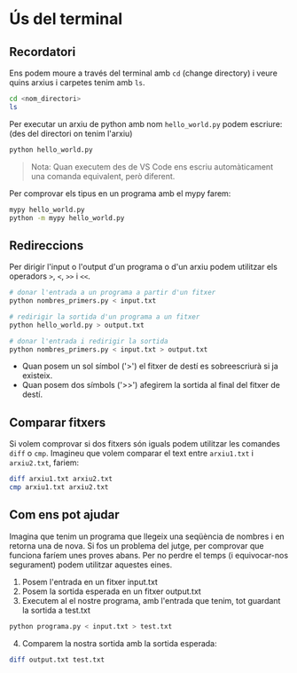 # Ús del terminal

## Recordatori

Ens podem moure a través del terminal amb `cd` (change directory) i veure quins arxius i carpetes tenim amb `ls`.

```sh
cd <nom_directori>
ls
```

Per executar un arxiu de python amb nom `hello_world.py` podem escriure: (des del directori on tenim l'arxiu)

```sh
python hello_world.py
```

>
> Nota: Quan executem des de VS Code ens escriu automàticament una comanda equivalent, però diferent.
>

Per comprovar els tipus en un programa amb el mypy farem:

```sh
mypy hello_world.py
python -m mypy hello_world.py
```

## Redireccions

Per dirigir l'input o l'output d'un programa o d'un arxiu podem utilitzar els operadors `>`, `<`, `>>` i `<<`.

```sh
# donar l'entrada a un programa a partir d'un fitxer
python nombres_primers.py < input.txt

# redirigir la sortida d'un programa a un fitxer
python hello_world.py > output.txt

# donar l'entrada i redirigir la sortida 
python nombres_primers.py < input.txt > output.txt
```

* Quan posem un sol símbol ('>') el fitxer de destí es sobreescriurà si ja existeix.
* Quan posem dos símbols ('>>') afegirem la sortida al final del fitxer de destí.

## Comparar fitxers

Si volem comprovar si dos fitxers són iguals podem utilitzar les comandes `diff` o `cmp`. Imagineu que volem comparar el text entre `arxiu1.txt` i `arxiu2.txt`, fariem:

```sh
diff arxiu1.txt arxiu2.txt
cmp arxiu1.txt arxiu2.txt
```

## Com ens pot ajudar

Imagina que tenim un programa que llegeix una seqüència de nombres i en retorna una de nova. Si fos un problema del jutge, per comprovar que funciona faríem unes proves abans. Per no perdre el temps (i equivocar-nos segurament) podem utilitzar aquestes eines.

1. Posem l'entrada en un fitxer input.txt
2. Posem la sortida esperada en un fitxer output.txt
3. Executem al el nostre programa, amb l'entrada que tenim, tot guardant la sortida a test.txt

```sh
python programa.py < input.txt > test.txt
```

4. Comparem la nostra sortida amb la sortida esperada:

```sh
diff output.txt test.txt
```
